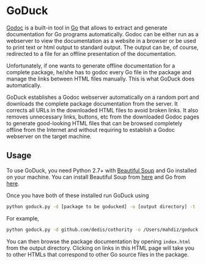 # GoDuck

[Godoc](https://godoc.org/golang.org/x/tools/cmd/godoc) is a built-in tool in
[Go](https://golang.org/) that allows to extract and generate documentation
for Go programs automatically. Godoc can be either run as a webserver to view
the documentation as a website in a browser or be used to print text
or html output to standard output. The output can be, of course, redirected to
a file for an offline presentation of the documentation.

Unfortunately, if one wants to generate offline documentation for a complete
package, he/she has to godoc every Go file in the package and manage the links
between HTML files manually. This is what GoDuck does automatically.

GoDuck establishes a Godoc webserver automatically on a random port and
downloads the complete package documentation from the server. It corrects all
URLs in the downloaded HTML files to avoid broken links. It also removes
unnecessary links, buttons, etc from the downloaded Godoc pages to generate
good-looking HTML files that can be browsed completely offline from the Internet
and without requiring to establish a Godoc webserver on the target machine.

## Usage
To use GoDuck, you need Python 2.7+ with
[Beautiful Soup](https://www.crummy.com/software/BeautifulSoup)
and Go installed on your machine. You can install Beautiful Soup from [here](https://www.crummy.com/software/BeautifulSoup/bs4/doc/#installing-beautiful-soup)
and Go from [here](https://golang.org/doc/install).

Once you have both of these installed run GoDuck using
```bash
python goduck.py -d [package to be goducked] -o [output directory] -t [project title]
```

For example,
```bash
python goduck.py -d github.com/dedis/cothority -o /Users/mahdiz/goduck -t "The Cothority Project"
```

You can then browse the package documentation by opening `index.html` from the
output directory. Clicking on links in this HTML page will take you to other
HTMLs that correspond to other Go source files in the package.

